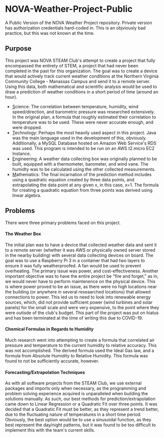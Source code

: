 # NOVA-Weather-Project-Public
A Public Version of the NOVA Weather Project repository. Private version has authorization credentials hard-coded in. This is an objviously bad practice, but this was not known at the time. 

<h2> Purpose </h2>
<p> This project was NOVA STEAM Club's attempt to create a project that fully encompassed the entirety of STEM, a project that had never been completed in the past for this organization. The goal was to create a device that would actively track current weather conditions at the Northern Virginia Community College - Manassas Campus and send it to a remote server. Using this data, both mathematical and scientific analysis would be used to draw a prediction of weather conditions in a short period of time (around an hour). </p>
<ul>
  <li><ins>S</ins>cience: The correlation between temperature, humidity, wind speed/direction, and barometric pressure was researched extensively. In the original plan, a formula that roughly estimated their correlation to temperature was to be used. These were never accurate enough, and were dropped.</li>
  <li><ins>T</ins>echnology: Perhaps the most heavily used aspect in this project. Java was the main language used in the development of this, obviously. Additionally, a MySQL Database hosted on Amazon Web Service's RDS was used. This program is intended to be run on an AWS t2.micro EC2 Instance. </li>
  <li><ins>E</ins>ngineering: A weather data collecting box was originally planned to be built, equipped with a thermometer, barometer, and wind vane. The humidty was to be calculated using the other collected measurements. </li>
  <li><ins>M</ins>athematics: The final incarnation of the prediction method includes using a quadratic equation created by three data points, and extrapolating the data point at any given x, in this case, x=1. The formula for creating a quadratic equation from three points was derived using linear algebra. </li>
</ul>

<h2> Problems </h2>
<p> There were three primary problems faced on this project.</p>

<h4> The Weather Box </h4>
<p> The initial plan was to have a device that collected weather data and sent it to a remote server (whether it was AWS or physically owned server stored in the nearby building) with several data collecting devices on board. The goal was to use a Raspberry Pi 3 in a container that had two layers to ensure it was fully weatherproofed. A fan would be used to prevent overheating. The primary issue was power, and cost-effectiveness. Another important objective was to have the entire project be "fire and forget," as in, we would never have to perform maintenence on the physical device. This is where power proved to be an issue, as there were no high locations near the building (or anywhere in several reseaarched locations) that allowed connections to power. This led us to need to look into renewable energy sources, which, did not provide sufficient power (wind turbines and solar panels) for the small scale and were very expensive, to the point where they were outisde of the club's budget. This part of the project was put on hiatus and has been terminated at the time of writing this due to COVID-19. </p>

<h4> Chemical Formulas in Regards to Humidity </h4>
<p> Much research went into attempting to create a formula that correlated air pressure and temperature to the current humidity to relative accuracy. This was not accomplished. The derived formula used the Ideal Gas law, and a formula from Absolute Humidity to Relative Humidity. This formula was found to not be sufficiently accurate, however. </p>

<h4> Forecasting/Extrapolation Techniques </h4> 
<p> As with all software projects from the STEAM Club, we use external packages and imports only when necessary, as the programming and problem solving experience acquired is unparalleled when building the solutions manually. As such, our best methods for prediction/extrapolation came down to Linear Regression or a Quadratic Fit over three points. It was decided that a Quadratic Fit must be better, as they represent a trend better, due to the fluctuating nature of temperatures in a short time period. Obviously, the best option would be to use a sinusoidal function, as they best represent the day/night patterns, but it was found to be too difficult to implement this with the team's current skills. </p>
